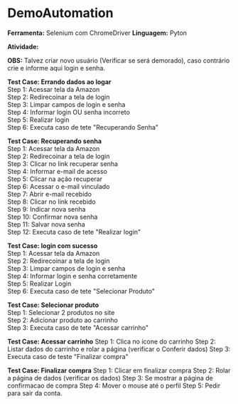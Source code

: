# DemoAutomation
 **Ferramenta:** Selenium com ChromeDriver
 **Linguagem:** Pyton
 
 **Atividade:** 
 
 **OBS:** Talvez criar novo usuário (Verificar se será demorado), caso contrário crie e informe aqui login e senha.
 
 **Test Case: Errando dados ao logar** <br />
 Step 1: Acessar tela da Amazon <br />
 Step 2: Redirecoinar a tela de login <br />
 Step 3: Limpar campos de login e senha <br />
 Step 4: Informar login OU senha incorreto <br />
 Step 5: Realizar login <br />
 Step 6: Executa caso de tete "Recuperando Senha" <br />

 **Test Case: Recuperando senha** <br />
 Step 1: Acessar tela da Amazon <br />
 Step 2: Redirecoinar a tela de login <br />
 Step 3: Clicar no link recuperar senha <br />
 Step 4: Informar e-mail de acesso <br />
 Step 5: Clicar na ação recuperar <br />
 Step 6: Acessar o e-mail vinculado <br />
 Step 7: Abrir e-mail recebido <br />
 Step 8: Clicar no link recebido <br />
 Step 9: Indicar nova senha <br />
 Step 10: Confirmar nova senha <br />
 Step 11: Salvar nova senha <br />
 Step 12: Executa caso de tete "Realizar login" <br />
 
  **Test Case: login com sucesso** <br />
 Step 1: Acessar tela da Amazon <br />
 Step 2: Redirecoinar a tela de login <br />
 Step 3: Limpar campos de login e senha <br />
 Step 4: Informar login e senha corretamente <br />
 Step 5: Realizar Login <br />
 Step 6: Executa caso de tete "Selecionar Produto" <br />
 
 **Test Case: Selecionar produto** <br/>
 Step 1: Selecionar 2 produtos no site <br/>
 Step 2: Adicionar produto ao carrinho <br/>
 Step 3: Executa caso de tete "Acessar carrinho" <br/>
 
 **Test Case: Acessar carrinho**
 Step 1: Clica no ícone do carrinho
 Step 2: Listar dados do carrinho e rolar a página (verificar o Conferir dados)
 Step 3: Executa caso de teste "Finalizar compra"
 
 **Test Case: Finalizar compra**
 Step 1: Clicar em finalizar compra
 Step 2: Rolar a página de dados (verificar os dados)
 Step 3: Se mostrar a página de confirmacao de compra
 Step 4: Mover o mouse até o perfil
 Step 5: Pedir para sair da conta.
 
 
 
